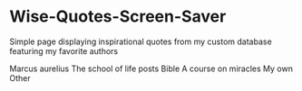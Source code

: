# Wise-Quotes-Screen-Saver

Simple page displaying inspirational quotes from my custom database featuring my favorite authors

Marcus aurelius
The school of life posts
Bible
A course on miracles
My own
Other
